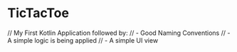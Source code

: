 # TicTacToe

// My First Kotlin Application followed by:
//  - Good Naming Conventions
//  - A simple logic is being applied
//  - A simple UI view
